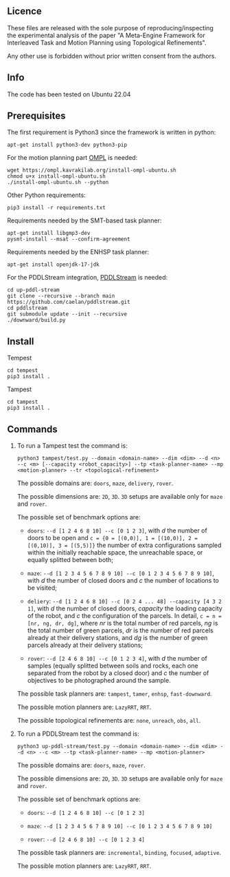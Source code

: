 Licence
-------

These files are released with the sole purpose of
reproducing/inspecting the experimental analysis of the paper
"A Meta-Engine Framework for Interleaved Task and Motion Planning using Topological Refinements".

Any other use is forbidden without prior written consent from the authors.

Info
-----

The code has been tested on Ubuntu 22.04

Prerequisites
-------------

The first requirement is Python3 since the framework is written in python:
```
apt-get install python3-dev python3-pip
```

For the motion planning part [OMPL](https://ompl.kavrakilab.org/) is needed:
```
wget https://ompl.kavrakilab.org/install-ompl-ubuntu.sh
chmod u+x install-ompl-ubuntu.sh
./install-ompl-ubuntu.sh --python
```

Other Python requirements:
```
pip3 install -r requirements.txt
```

Requirements needed by the SMT-based task planner:
```
apt-get install libgmp3-dev
pysmt-install --msat --confirm-agreement
```

Requirements needed by the ENHSP task planner:
```
apt-get install openjdk-17-jdk
```

For the PDDLStream integration, [PDDLStream](https://github.com/caelan/pddlstream/tree/main) is needed:
```
cd up-pddl-stream
git clone --recursive --branch main https://github.com/caelan/pddlstream.git
cd pddlstream
git submodule update --init --recursive
./downward/build.py
```

Install
-------

Tempest
```
cd tempest
pip3 install .
```

Tampest
```
cd tampest
pip3 install .
```


Commands
--------

1) To run a Tampest test the command is:

	```
	python3 tampest/test.py --domain <domain-name> --dim <dim> --d <n> --c <m> [--capacity <robot_capacity>] --tp <task-planner-name> --mp <motion-planner> --tr <topological-refinement>
	```

	The possible domains are: `doors`, `maze`, `delivery`, `rover`.
	
	The possible dimensions are: `2D`, `3D`. `3D` setups are available only for `maze` and `rover`. 

	The possible set of benchmark options are:

	* `doors`: `--d [1 2 4 6 8 10] --c [0 1 2 3]`, with *d* the number of doors to be open and ```c = {0 = [(0,0)], 1 = [(10,0)], 2 = [(0,10)], 3 = [(5,5)]}``` the number of extra configurations sampled within the initially reachable space, the unreachable space, or equally splitted between both;

	* `maze`: `--d [1 2 3 4 5 6 7 8 9 10] --c [0 1 2 3 4 5 6 7 8 9 10]`, with *d* the number of closed doors and *c* the number of locations to be visited;

	* `deliery`: `--d [1 2 4 6 8 10] --c [0 2 4 ... 48] --capacity [4 3 2 1]`, with *d* the number of closed doors, *capacity* the loading capacity of the robot, and *c* the configuration of the parcels. In detail, ```c = n = [nr, ng, dr, dg]```, where *nr* is the total number of red parcels, *ng* is the total number of green parcels, *dr* is the number of red parcels already at their delivery stations, and *dg* is the number of green parcels already at their delivery stations;

	* `rover`: `--d [2 4 6 8 10] --c [0 1 2 3 4]`, with *d* the number of samples (equally splitted between soils and rocks, each one separated from the robot by a closed door) and *c* the number of objectives to be photographed around the sample.

	The possible task planners are: `tampest`, `tamer`, `enhsp`, `fast-downward`.

	The possible motion planners are: `LazyRRT`, `RRT`.

	The possible topological refinements are: `none`, `unreach`, `obs`, `all`.
	
2) To run a PDDLStream test the command is:

	```
	python3 up-pddl-stream/test.py --domain <domain-name> --dim <dim> --d <n> --c <m> --tp <task-planner-name> --mp <motion-planner>
	```

	The possible domains are: `doors`, `maze`, `rover`.
	
	The possible dimensions are: `2D`, `3D`. `3D` setups are available only for `maze` and `rover`. 

	The possible set of benchmark options are:

	* `doors`: `--d [1 2 4 6 8 10] --c [0 1 2 3]`

	* `maze`: `--d [1 2 3 4 5 6 7 8 9 10] --c [0 1 2 3 4 5 6 7 8 9 10]`

	* `rover`: `--d [2 4 6 8 10] --c [0 1 2 3 4]`
	
	The possible task planners are: `incremental`, `binding`, `focused`, `adaptive`.

	The possible motion planners are: `LazyRRT`, `RRT`.

